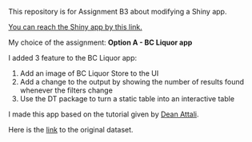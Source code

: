 This repository is for Assignment B3 about modifying a Shiny app.

[You can reach the Shiny app by this link.](http://hanqiuxu.shinyapps.io/assignment-b3-HanqiuXu)

My choice of the assignment: **Option A - BC Liquor app**

I added 3 feature to the BC Liquor app:
1. Add an image of BC Liquor Store to the UI
2. Add a change to the output by showing the number of results found whenever the filters change
3. Use the DT package to turn a static table into an interactive table

I made this app based on the tutorial given by [Dean Attali](https://deanattali.com/blog/building-shiny-apps-tutorial/). 

Here is the [link](https://github.com/daattali/shiny-server/blob/master/bcl/data/bcl-data.csv) to the original dataset.
